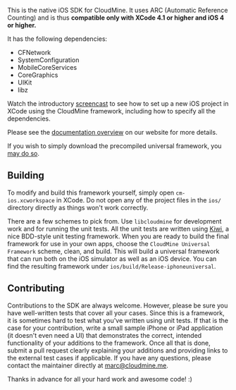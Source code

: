 This is the native iOS SDK for CloudMine. It uses ARC (Automatic Reference Counting) and is thus **compatible only with XCode 4.1 or higher and iOS 4 or higher.**

It has the following dependencies:

* CFNetwork
* SystemConfiguration
* MobileCoreServices
* CoreGraphics
* UIKit
* libz

Watch the introductory [screencast](http://cloudmine.me/developer_zone#ios/tutorials) to see how to set up a new iOS project in XCode using the CloudMine framework, including how to specify all the dependencies.

Please see the [documentation overview](http://cloudmine.me/developer_zone#ios/overview) on our website for more details.

If you wish to simply download the precompiled universal framework, you [may do so](https://github.com/cloudmine/cloudmine-ios/downloads).

Building
-----

To modify and build this framework yourself, simply open `cm-ios.xcworkspace` in XCode. Do not open any of the project files in the `ios/` directory directly as things won't work correctly.

There are a few schemes to pick from. Use `libcloudmine` for development work and for running the unit tests. All the unit tests are written using [Kiwi](https://github.com/allending/Kiwi/wiki), a nice BDD-style unit testing framework. When you are ready to build the final framework for use in your own apps, choose the `CloudMine Universal Framework` scheme, clean, and build. This will build a universal framework that can run both on the iOS simulator as well as an iOS device. You can find the resulting framework under `ios/build/Release-iphoneuniversal`.

Contributing
-----

Contributions to the SDK are always welcome. However, please be sure you have well-written tests that cover all your cases. Since this is a framework, it is sometimes hard to test what you've written using unit tests. If that is the case for your contribution, write a small sample iPhone or iPad application (it doesn't even need a UI) that demonstrates the correct, intended functionality of your additions to the framework. Once all that is done, submit a pull request clearly explaining your additions and providing links to the external test cases if applicable. If you have any questions, please contact the maintainer directly at marc@cloudmine.me.

Thanks in advance for all your hard work and awesome code! :)
